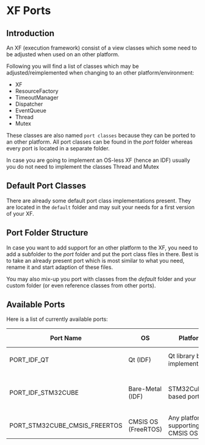 # XF Ports

## Introduction
An XF (execution framework) consist of a view classes which some need to be adjusted
when used on an other platform. 

Following you will find a list of classes which may be adjusted/reimplemented when
changing to an other platform/environment:
 - XF
 - ResourceFactory
 - TimeoutManager
 - Dispatcher
 - EventQueue
 - Thread
 - Mutex

These classes are also named `port classes` because they can be ported to an other
platform. All port classes can be found in the _port_ folder whereas every port is
located in a separate folder.

In case you are going to implement an OS-less XF (hence an IDF) usually you do not
need to implement the classes Thread and Mutex

## Default Port Classes
There are already some default port class implementations present. They are 
located in the `default` folder and may suit your needs for a first version
of your XF.

## Port Folder Structure
In case you want to add support for an other platform to the XF, you need to add a 
subfolder to the _port_ folder and put the port class files in there. Best is to
take an already present port which is most similar to what you need, rename it and
start adaption of these files. 

You may also mix-up you port with classes from the _default_ folder and your custom
folder (or even reference classes from other ports).

## Available Ports

Here is a list of currently available ports:

| Port Name | OS | Platform | Folder Name | Description |
|--|--|--|--|--|
| PORT_IDF_QT | Qt (IDF) | Qt library based implementation | idf-qt | XF support for OS X, Linux and Windows |
| PORT_IDF_STM32CUBE | Bare-Metal (IDF) | STM32CubeMX based port | idf-stm32cube | XF for ARM Cortex based microcontrollers from STMicroelectronics  |
| PORT_STM32CUBE_CMSIS_FREERTOS | CMSIS OS (FreeRTOS) | Any platform supporting CMSIS OS | stm32cube-cmsis-freertos | FreeRTOS based port |